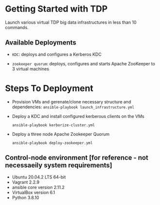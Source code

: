 # Getting Started with TDP

Launch various virtual TDP big data infrastructures in less than 10 commands.

## Available Deployments

- `KDC`: deploys and configures a Kerberos KDC

- `zookeeper quorum`: deploys, configures and starts Apache ZooKeeper to 3 virtual machines

# Steps To Deployment

- Provision VMs and gerenate/clone necessary structure and dependencies:
    `ansible-playbook launch_infrastructure.yml`

- Deploy a KDC and install configured kerberous clients on the VMs

    `ansible-playbook kerborize-cluster.yml`

- Deploy a three node Apache Zookeeper Quorum

    `ansible-playbook deploy-zookeeper.yml`

##  Control-node environment [for reference - not necessaeily system requirements]

- Ubuntu 20.04.2 LTS 64-bit
- Vagrant 2.2.9
- ansible core version 2.11.2
- VirtualBox version 6.1
- Python 3.8.10
